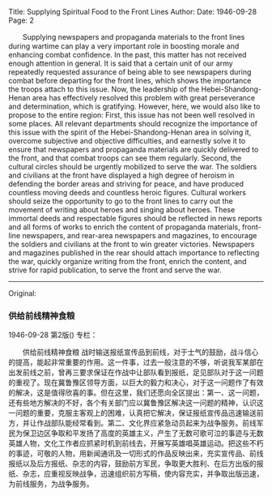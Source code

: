 Title: Supplying Spiritual Food to the Front Lines
Author:
Date: 1946-09-28
Page: 2

　　Supplying newspapers and propaganda materials to the front lines during wartime can play a very important role in boosting morale and enhancing combat confidence. In the past, this matter has not received enough attention in general. It is said that a certain unit of our army repeatedly requested assurance of being able to see newspapers during combat before departing for the front lines, which shows the importance the troops attach to this issue. Now, the leadership of the Hebei-Shandong-Henan area has effectively resolved this problem with great perseverance and determination, which is gratifying. However, here, we would also like to propose to the entire region: First, this issue has not been well resolved in some places. All relevant departments should recognize the importance of this issue with the spirit of the Hebei-Shandong-Henan area in solving it, overcome subjective and objective difficulties, and earnestly solve it to ensure that newspapers and propaganda materials are quickly delivered to the front, and that combat troops can see them regularly. Second, the cultural circles should be urgently mobilized to serve the war. The soldiers and civilians at the front have displayed a high degree of heroism in defending the border areas and striving for peace, and have produced countless moving deeds and countless heroic figures. Cultural workers should seize the opportunity to go to the front lines to carry out the movement of writing about heroes and singing about heroes. These immortal deeds and respectable figures should be reflected in news reports and all forms of works to enrich the content of propaganda materials, front-line newspapers, and rear-area newspapers and magazines, to encourage the soldiers and civilians at the front to win greater victories. Newspapers and magazines published in the rear should attach importance to reflecting the war, quickly organize writing from the front, enrich the content, and strive for rapid publication, to serve the front and serve the war.



<hr /> 

Original: 


### 供给前线精神食粮

1946-09-28
第2版()
专栏：

　　供给前线精神食粮
    战时输送报纸宣传品到前线，对于士气的鼓励，战斗信心的提高，能起非常重要的作用。这一件事，过去一般注意的不够，听说我军某部在出发前线之前，曾再三要求保证在作战中让部队看到报纸，足见部队对于这一问题的重视了。现在冀鲁豫区领导方面，以巨大的毅力和决心，对于这一问题作了有效的解决，这是值得欣喜的事。但在这里，我们还愿向全区提出：第一、这一问题，还有些地方解决的不好，各个有关部门应以冀鲁豫区解决这一问题的精神，认识这一问题的重要，克服主客观上的困难，认真把它解决，保证报纸宣传品迅速输送前方，并让作战部队能经常看到。第二、文化界应紧急动员起来为战争服务。前线军民为保卫边区争取和平发扬了高度的英雄主义，产生了无数可歌可泣的事迹与无数英雄人物，文化工作者应抓紧时机到前线去，开展写英雄唱英雄运动。把这些不朽的事迹，可敬的人物，用新闻通讯及一切形式的作品反映出来，充实宣传品、前线报纸以及后方报纸、杂志的内容，鼓励前方军民，争取更大胜利、在后方出版的报纸、杂志，应重视反映战争，迅速组织前方写稿，使内容充实，并争取出版迅速，为前线服务，为战争服务。
